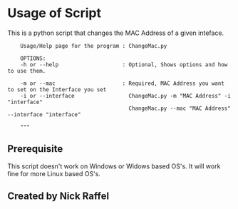 # Usage of Script

This is a python script that changes the MAC Address of a given inteface.

```
    Usage/Help page for the program : ChangeMac.py

    OPTIONS:
    -h or --help                    : Optional, Shows options and how to use them.

    -m or --mac                     : Required, MAC Address you want to set on the Interface you set
    -i or --interface                 ChangeMac.py -m "MAC Address" -i "interface"
                                      ChangeMac.py --mac "MAC Address" --interface "interface"
    
    """
```
## Prerequisite 
This script doesn't work on Windows or Widows based OS's.
It will work fine for more Linux based OS's.
## Created by Nick Raffel
